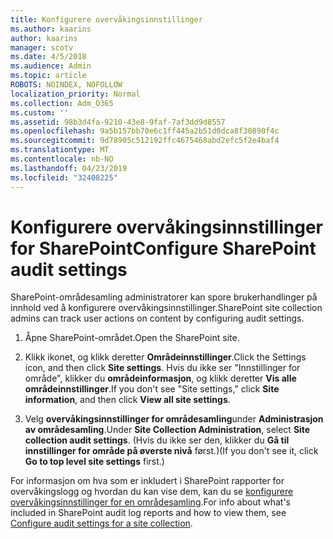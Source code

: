 ```yaml
---
title: Konfigurere overvåkingsinnstillinger
ms.author: kaarins
author: kaarins
manager: scotv
ms.date: 4/5/2018
ms.audience: Admin
ms.topic: article
ROBOTS: NOINDEX, NOFOLLOW
localization_priority: Normal
ms.collection: Adm_O365
ms.custom: ''
ms.assetid: 98b3d4fa-9210-43e8-9faf-7af3dd9d8557
ms.openlocfilehash: 9a5b157bb70e6c1ff445a2b51d0dca8f30890f4c
ms.sourcegitcommit: 9d78905c512192ffc4675468abd2efc5f2e4baf4
ms.translationtype: MT
ms.contentlocale: nb-NO
ms.lasthandoff: 04/23/2019
ms.locfileid: "32408225"
---
```

# <a name="configure-sharepoint-audit-settings"></a><span data-ttu-id="244dc-102">Konfigurere overvåkingsinnstillinger for SharePoint</span><span class="sxs-lookup"><span data-stu-id="244dc-102">Configure SharePoint audit settings</span></span>

<span data-ttu-id="244dc-103">SharePoint-områdesamling administratorer kan spore brukerhandlinger på innhold ved å konfigurere overvåkingsinnstillinger.</span><span class="sxs-lookup"><span data-stu-id="244dc-103">SharePoint site collection admins can track user actions on content by configuring audit settings.</span></span>
  
1. <span data-ttu-id="244dc-104">Åpne SharePoint-området.</span><span class="sxs-lookup"><span data-stu-id="244dc-104">Open the SharePoint site.</span></span>
    
2. <span data-ttu-id="244dc-105">Klikk ikonet, og klikk deretter **Områdeinnstillinger**.</span><span class="sxs-lookup"><span data-stu-id="244dc-105">Click the Settings icon, and then click **Site settings**.</span></span> <span data-ttu-id="244dc-106">Hvis du ikke ser "Innstillinger for område", klikker du **områdeinformasjon**, og klikk deretter **Vis alle områdeinnstillinger**.</span><span class="sxs-lookup"><span data-stu-id="244dc-106">If you don't see "Site settings," click **Site information**, and then click **View all site settings**.</span></span>
    
3. <span data-ttu-id="244dc-107">Velg **overvåkingsinnstillinger for områdesamling**under **Administrasjon av områdesamling**.</span><span class="sxs-lookup"><span data-stu-id="244dc-107">Under **Site Collection Administration**, select **Site collection audit settings**.</span></span> <span data-ttu-id="244dc-108">(Hvis du ikke ser den, klikker du **Gå til innstillinger for område på øverste nivå** først.)</span><span class="sxs-lookup"><span data-stu-id="244dc-108">(If you don't see it, click **Go to top level site settings** first.)</span></span> 
    
<span data-ttu-id="244dc-109">For informasjon om hva som er inkludert i SharePoint rapporter for overvåkingslogg og hvordan du kan vise dem, kan du se [konfigurere overvåkingsinnstillinger for en områdesamling](https://go.microsoft.com/fwlink/?linkid=404050).</span><span class="sxs-lookup"><span data-stu-id="244dc-109">For info about what's included in SharePoint audit log reports and how to view them, see [Configure audit settings for a site collection](https://go.microsoft.com/fwlink/?linkid=404050).</span></span>
  

